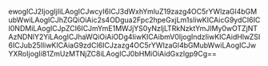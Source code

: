 ewogICJ2IjogIjIiLAogICJwcyI6ICJ3dWxhYmluZ19zazg4OC5rYWlzaGl4bGMubWwiLAogICJhZGQiOiAic2s4ODgua2Fpc2hpeGxjLm1sIiwKICAicG9ydCI6ICI0NDMiLAogICJpZCI6ICJmYmE1MWJjYS0yNzljLTRkNzktYmJlMy0wOTZjNTAzNDNlY2YiLAogICJhaWQiOiAiODg4IiwKICAibmV0IjogIndzIiwKICAidHlwZSI6ICJub25lIiwKICAiaG9zdCI6ICJzazg4OC5rYWlzaGl4bGMubWwiLAogICJwYXRoIjogIi81ZmUzMTNjZC8iLAogICJ0bHMiOiAidGxzIgp9Cg==
